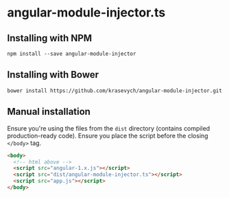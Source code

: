 # angular-module-injector.ts


## Installing with NPM

```
npm install --save angular-module-injector
```

## Installing with Bower

```
bower install https://github.com/krasevych/angular-module-injector.git
```

## Manual installation
Ensure you're using the files from the `dist` directory (contains compiled production-ready code). Ensure you place the script before the closing `</body>` tag.

```html
<body>
  <!-- html above -->
  <script src="angular-1.x.js"></script>
  <script src="dist/angular-module-injector.ts"></script>
  <script src="app.js"></script>
</body>
```

